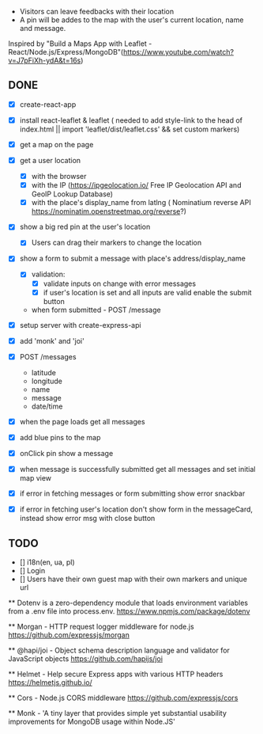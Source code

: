- Visitors can leave feedbacks with their location
- A pin will be addes to the map with the user's current location, name and message.

Inspired by "Build a Maps App with Leaflet - React/Node.js/Express/MongoDB"(https://www.youtube.com/watch?v=J7pFiXh-ydA&t=16s)

## DONE

- [x] create-react-app
- [x] install react-leaflet & leaflet ( needed to add style-link to the head of index.html || import 'leaflet/dist/leaflet.css' && set custom markers)
- [x] get a map on the page
- [x] get a user location
  - [x] with the browser
  - [x] with the IP (https://ipgeolocation.io/ Free IP Geolocation API and GeoIP Lookup Database)
  - [x] with the place's display_name from latlng ( Nominatium reverse API https://nominatim.openstreetmap.org/reverse?)
- [x] show a big red pin at the user's location
  - [x] Users can drag their markers to change the location
- [x] show a form to submit a message with place's address/display_name
  - [x] validation:
    - [x] validate inputs on change with error messages
    - [x] if user's location is set and all inputs are valid enable the submit button
  - when form submitted - POST /message
- [x] setup server with create-express-api 
- [x] add 'monk' and 'joi'
- [x] POST /messages
  - latitude
  - longitude
  - name
  - message
  - date/time
- [x] when the page loads get all messages
- [x] add blue pins to the map
- [x] onClick pin show a message

- [x] when message is successfully submitted get all messages and set initial map view
- [x] if error in fetching messages or form submitting show error snackbar
- [x] if error in fetching user's location don't show form in the messageCard, instead show error msg with close button

## TODO

- [] i18n(en, ua, pl)
- [] Login
- [] Users have their own guest map with their own markers and unique url

\*\* Dotenv is a zero-dependency module that loads environment variables from a .env file into process.env. https://www.npmjs.com/package/dotenv

\*\* Morgan - HTTP request logger middleware for node.js https://github.com/expressjs/morgan

\*\* @hapi/joi - Object schema description language and validator for JavaScript objects https://github.com/hapijs/joi

\*\* Helmet - Help secure Express apps with various HTTP headers https://helmetjs.github.io/

\*\* Cors - Node.js CORS middleware https://github.com/expressjs/cors

\*\* Monk - 'A tiny layer that provides simple yet substantial usability improvements for MongoDB usage within Node.JS'
